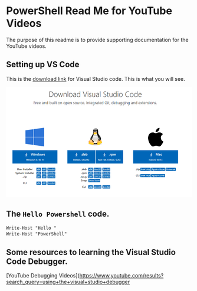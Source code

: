 # PowerShell Read Me for YouTube Videos

The purpose of this readme is to provide supporting documentation for the YouTube videos.

## Setting up VS Code

This is the [download link](https://code.visualstudio.com/download) for Visual Studio code. This is what you will see.

![](images/image0001.png)

## The `Hello Powershell` code.

```
Write-Host "Hello "
Write-Host "PowerShell"
```

## Some resources to learning the Visual Studio Code Debugger.

[YouTube Debugging Videos](https://www.youtube.com/results?search_query=using+the+visual+studio+debugger

